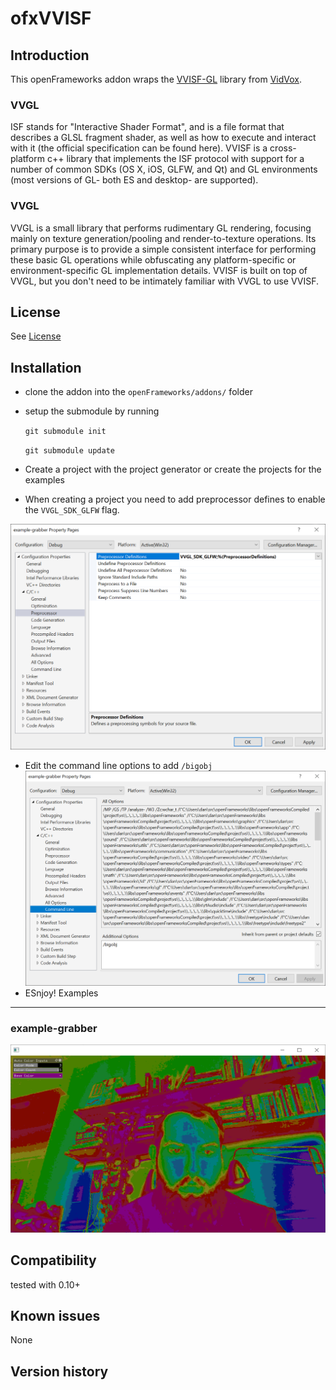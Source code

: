 ofxVVISF
=====================================


Introduction
------------
This openFrameworks addon wraps the [VVISF-GL](https://github.com/mrRay/VVISF-GL) library from [VidVox](http://vidvox.com).  

### VVGL
ISF stands for "Interactive Shader Format", and is a file format that describes a GLSL fragment shader, as well as how to execute and interact with it (the official specification can be found here). VVISF is a cross-platform c++ library that implements the ISF protocol with support for a number of common SDKs (OS X, iOS, GLFW, and Qt) and GL environments (most versions of GL- both ES and desktop- are supported).

### VVGL
VVGL is a small library that performs rudimentary GL rendering, focusing mainly on texture generation/pooling and render-to-texture operations. Its primary purpose is to provide a simple consistent interface for performing these basic GL operations while obfuscating any platform-specific or environment-specific GL implementation details. VVISF is built on top of VVGL, but you don't need to be intimately familiar with VVGL to use VVISF.

License
-------
See [License](/license.md)

Installation
------------
 - clone the addon into the `openFrameworks/addons/` folder
 - setup the submodule by running 
    
    ```git submodule init``` 
    
    ```git submodule update```
 - Create a project with the project generator or create the projects for the examples
 - When creating a project you need to add preprocessor defines to enable the `VVGL_SDK_GLFW` flag.

 ![](images\VVGL_SDK_GLFW.PNG)
 - Edit the command line options to add `/bigobj`
 ![](images\bigobj.PNG)
 - ESnjoy!
Examples
------------
### example-grabber
![header](images\example-grabber.PNG)


Compatibility
------------
tested with 0.10+ 

Known issues
------------
None

Version history
------------






